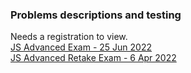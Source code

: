 ### Problems descriptions and testing  

Needs a registration to view.  
[JS Advanced Exam - 25 Jun 2022](https://judge.softuni.org/Contests/3519/JS-Advanced-Exam-25-Jun-2022)  
[JS Advanced Retake Exam - 6 Apr 2022](https://judge.softuni.org/Contests/3425/JS-Advanced-Retake-Exam-6-Apr-2022)  